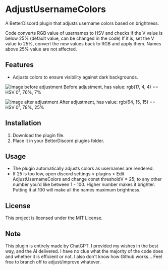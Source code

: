 # AdjustUsernameColors

A BetterDiscord plugin that adjusts username colors based on brightness.

Code converts RGB value of usernames to HSV and checks if the V value is below 25% (default value, can be changed in the code)
If it is, set the V value to 25%, convert the new values back to RGB and apply them.
Names above 25% value are not affected.
## Features
- Adjusts colors to ensure visibility against dark backgrounds.

![Image before adjustment](https://github.com/user-attachments/assets/1b0ebce3-efb5-4f44-b7dc-d93abaf757b4)
Before adjustment, has value: rgb(17, 4, 4) == HSV 0°, 76%, 7%

![image after adjustment](https://github.com/user-attachments/assets/5977f844-0c56-41c3-be59-eadf2fe15722)
After adjustment, has value: rgb(64, 15, 15) == HSV 0°, 78%, 25%

## Installation
1. Download the plugin file.
2. Place it in your BetterDiscord plugins folder.

## Usage
- The plugin automatically adjusts colors as usernames are rendered.
- If 25 is too low, open discord settings > plugins > Edit AdjustUsernameColors and change const thresholdV = 25; to any other number you'd like between 1 - 100. Higher number makes it brighter. Putting it at 100 will make all the names maximum brightness.

## License
This project is licensed under the MIT License.

## Note
This plugin is entirely made by ChatGPT. I provided my wishes in the best way, and the AI delivered. 
I have no clue what the majority of the code does and whether it is efficient or not. I also don't know how Github works...
Feel free to branch off to adjust/improve whatever.
